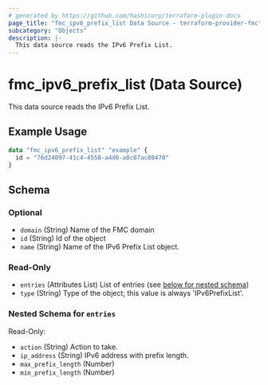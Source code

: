 ```yaml
---
# generated by https://github.com/hashicorp/terraform-plugin-docs
page_title: "fmc_ipv6_prefix_list Data Source - terraform-provider-fmc"
subcategory: "Objects"
description: |-
  This data source reads the IPv6 Prefix List.
---
```


# fmc_ipv6_prefix_list (Data Source)

This data source reads the IPv6 Prefix List.

## Example Usage

```terraform
data "fmc_ipv6_prefix_list" "example" {
  id = "76d24097-41c4-4558-a4d0-a8c07ac08470"
}
```

<!-- schema generated by tfplugindocs -->
## Schema

### Optional

- `domain` (String) Name of the FMC domain
- `id` (String) Id of the object
- `name` (String) Name of the IPv6 Prefix List object.

### Read-Only

- `entries` (Attributes List) List of entries (see [below for nested schema](#nestedatt--entries))
- `type` (String) Type of the object; this value is always 'IPv6PrefixList'.

<a id="nestedatt--entries"></a>
### Nested Schema for `entries`

Read-Only:

- `action` (String) Action to take.
- `ip_address` (String) IPv6 address with prefix length.
- `max_prefix_length` (Number)
- `min_prefix_length` (Number)
